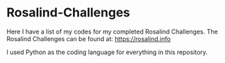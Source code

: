 # Rosalind-Challenges
Here I have a list of my codes for my completed Rosalind Challenges. The Rosalind Challenges can be found at: https://rosalind.info

I used Python as the coding language for everything in this repository. 
